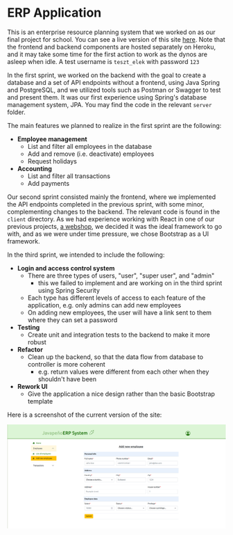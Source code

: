 # ERP Application

This is an enterprise resource planning system that we worked on as our final project for school. You can see a live version of this site [here](https://javapeno-erp-frontend.herokuapp.com/). Note that the frontend and backend components are hosted separately on Heroku, and it may take some time for the first action to work as the dynos are asleep when idle. A test username is `teszt_elek` with password `123`

In the first sprint, we worked on the backend with the goal to create a database and a set of API endpoints without a frontend, using Java Spring and PostgreSQL, and we utilized tools such as Postman or Swagger to test and present them. It was our first experience using Spring's database management system, JPA. You may find the code in the relevant `server` folder.

The main features we planned to realize in the first sprint are the following:

- **Employee management**
  - List and filter all employees in the database
  - Add and remove (i.e. deactivate) employees
  - Request holidays
- **Accounting**
  - List and filter all transactions
  - Add payments

Our second sprint consisted mainly the frontend, where we implemented the API endpoints completed in the previous sprint, with some minor, complementing changes to the backend. The relevant code is found in the `client` directory. As we had experience working with React in one of our previous projects, [a webshop](https://github.com/prothy/codecool-shop), we decided it was the ideal framework to go with, and as we were under time pressure, we chose Bootstrap as a UI framework.

In the third sprint, we intended to include the following:

- **Login and access control system**
  - There are three types of users, "user", "super user", and "admin"
    - this we failed to implement and are working on in the third sprint using Spring Security 
  - Each type has different levels of access to each feature of the application, e.g. only admins can add new employees
  - On adding new employees, the user will have a link sent to them where they can set a password
- **Testing**
  - Create unit and integration tests to the backend to make it more robust
- **Refactor**
  - Clean up the backend, so that the data flow from database to controller is more coherent
    - e.g. return values were different from each other when they shouldn't have been
- **Rework UI**
  - Give the application a nice design rather than the basic Bootstrap template

Here is a screenshot of the current version of the site:

<img src="https://github.com/prothy/javapeno/blob/master/docs/app-screenshot.png" height="auto" width=700/>
